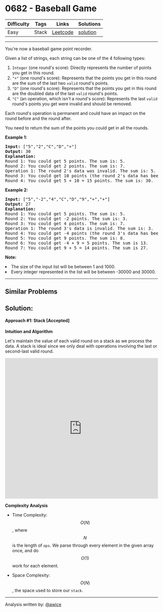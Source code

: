 # 0682 - Baseball Game

Difficulty  | Tags | Links | Solutions
----------- | ---- | ----- | -----
Easy | Stack | [Leetcode](https://leetcode.com/problems/baseball-game) | [solution](https://leetcode.com/problems/baseball-game/solution/)


-----------

<p>
You're now a baseball game point recorder.
</p>

<p>
Given a list of strings, each string can be one of the 4 following types:
<ol>
<li><code>Integer</code> (one round's score): Directly represents the number of points you get in this round.</li>
<li><code>"+"</code> (one round's score): Represents that the points you get in this round are the sum of the last two <code>valid</code> round's points.</li>
<li><code>"D"</code> (one round's score): Represents that the points you get in this round are the doubled data of the last <code>valid</code> round's points.</li>
<li><code>"C"</code> (an operation, which isn't a round's score): Represents the last <code>valid</code> round's points you get were invalid and should be removed.</li>
</ol>
</p>

<p>
Each round's operation is permanent and could have an impact on the round before and the round after.
</p>

<p>
You need to return the sum of the points you could get in all the rounds.
</p>

<p><b>Example 1:</b><br />
<pre>
<b>Input:</b> ["5","2","C","D","+"]
<b>Output:</b> 30
<b>Explanation:</b> 
Round 1: You could get 5 points. The sum is: 5.
Round 2: You could get 2 points. The sum is: 7.
Operation 1: The round 2's data was invalid. The sum is: 5.  
Round 3: You could get 10 points (the round 2's data has been removed). The sum is: 15.
Round 4: You could get 5 + 10 = 15 points. The sum is: 30.
</pre>
</p>

<p><b>Example 2:</b><br />
<pre>
<b>Input:</b> ["5","-2","4","C","D","9","+","+"]
<b>Output:</b> 27
<b>Explanation:</b> 
Round 1: You could get 5 points. The sum is: 5.
Round 2: You could get -2 points. The sum is: 3.
Round 3: You could get 4 points. The sum is: 7.
Operation 1: The round 3's data is invalid. The sum is: 3.  
Round 4: You could get -4 points (the round 3's data has been removed). The sum is: -1.
Round 5: You could get 9 points. The sum is: 8.
Round 6: You could get -4 + 9 = 5 points. The sum is 13.
Round 7: You could get 9 + 5 = 14 points. The sum is 27.
</pre>
</p>

<p><b>Note:</b><br />
<li>The size of the input list will be between 1 and 1000.</li>
<li>Every integer represented in the list will be between -30000 and 30000.</li>
</p>

-----------


## Similar Problems




## Solution:

#### Approach #1: Stack [Accepted]

**Intuition and Algorithm**

Let's maintain the value of each valid round on a stack as we process the data.  A stack is ideal since we only deal with operations involving the last or second-last valid round.

<iframe src="https://leetcode.com/playground/FRAbgcgJ/shared" frameBorder="0" name="FRAbgcgJ" width="100%" height="462"></iframe>

**Complexity Analysis**

* Time Complexity: $$O(N)$$, where $$N$$ is the length of `ops`.  We parse through every element in the given array once, and do $$O(1)$$ work for each element.

* Space Complexity: $$O(N)$$, the space used to store our `stack`.

---

Analysis written by: [@awice](https://leetcode.com/awice)
